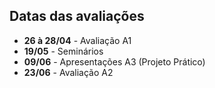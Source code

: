 ## Datas das avaliações

- **26 à 28/04** - Avaliação A1
- **19/05** - Seminários
- **09/06** - Apresentações A3 (Projeto Prático)
- **23/06** - Avaliação A2
